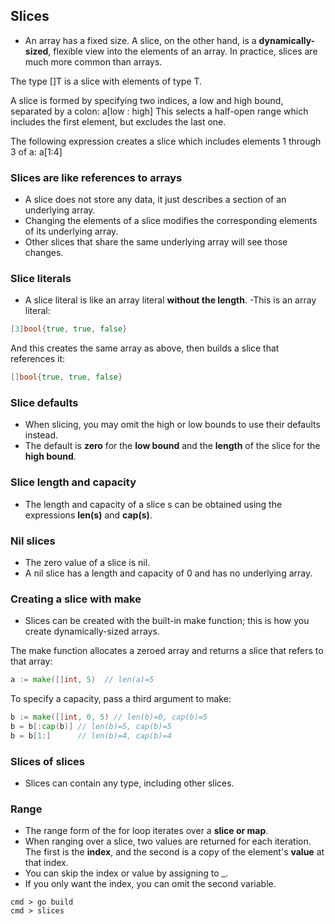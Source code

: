 ## Slices
- An array has a fixed size. A slice, on the other hand, is a **dynamically-sized**, flexible view into the elements of an array. In practice, slices are much more common than arrays.

The type []T is a slice with elements of type T.

A slice is formed by specifying two indices, a low and high bound, separated by a colon:
a[low : high]
This selects a half-open range which includes the first element, but excludes the last one.

The following expression creates a slice which includes elements 1 through 3 of a:
a[1:4]

### Slices are like references to arrays
- A slice does not store any data, it just describes a section of an underlying array.
- Changing the elements of a slice modifies the corresponding elements of its underlying array.
- Other slices that share the same underlying array will see those changes.

### Slice literals
- A slice literal is like an array literal **without the length**.
-This is an array literal:
```go
[3]bool{true, true, false}
```
And this creates the same array as above, then builds a slice that references it:
```go
[]bool{true, true, false}
```

### Slice defaults
- When slicing, you may omit the high or low bounds to use their defaults instead.
- The default is **zero** for the **low bound** and the **length** of the slice for the **high bound**.

### Slice length and capacity
- The length and capacity of a slice s can be obtained using the expressions **len(s)** and **cap(s)**.

### Nil slices
- The zero value of a slice is nil.
- A nil slice has a length and capacity of 0 and has no underlying array.

### Creating a slice with make
- Slices can be created with the built-in make function; this is how you create dynamically-sized arrays.

The make function allocates a zeroed array and returns a slice that refers to that array:

```go
a := make([]int, 5)  // len(a)=5
```
To specify a capacity, pass a third argument to make:

```go
b := make([]int, 0, 5) // len(b)=0, cap(b)=5
b = b[:cap(b)] // len(b)=5, cap(b)=5
b = b[1:]      // len(b)=4, cap(b)=4
```

### Slices of slices
- Slices can contain any type, including other slices.

### Range
- The range form of the for loop iterates over a **slice or map**.
- When ranging over a slice, two values are returned for each iteration. The first is the **index**, and the second is a copy of the element's **value** at that index.
- You can skip the index or value by assigning to _.
- If you only want the index, you can omit the second variable.

```shell
cmd > go build
cmd > slices
```